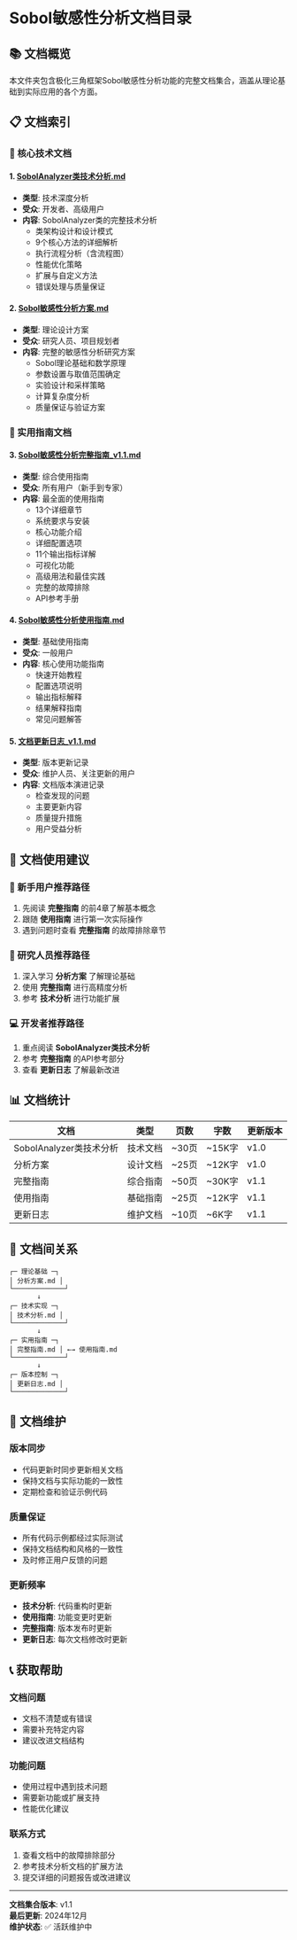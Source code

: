 # Sobol敏感性分析文档目录

## 📚 文档概览

本文件夹包含极化三角框架Sobol敏感性分析功能的完整文档集合，涵盖从理论基础到实际应用的各个方面。

## 📋 文档索引

### 🎯 核心技术文档

#### 1. [SobolAnalyzer类技术分析.md](./SobolAnalyzer类技术分析.md)
- **类型**: 技术深度分析
- **受众**: 开发者、高级用户
- **内容**: SobolAnalyzer类的完整技术分析
  - 类架构设计和设计模式
  - 9个核心方法的详细解析
  - 执行流程分析（含流程图）
  - 性能优化策略
  - 扩展与自定义方法
  - 错误处理与质量保证

#### 2. [Sobol敏感性分析方案.md](./Sobol敏感性分析方案.md) 
- **类型**: 理论设计方案
- **受众**: 研究人员、项目规划者
- **内容**: 完整的敏感性分析研究方案
  - Sobol理论基础和数学原理
  - 参数设置与取值范围确定
  - 实验设计和采样策略
  - 计算复杂度分析
  - 质量保证与验证方案

### 📖 实用指南文档

#### 3. [Sobol敏感性分析完整指南_v1.1.md](./Sobol敏感性分析完整指南_v1.1.md)
- **类型**: 综合使用指南
- **受众**: 所有用户（新手到专家）
- **内容**: 最全面的使用指南
  - 13个详细章节
  - 系统要求与安装
  - 核心功能介绍
  - 详细配置选项
  - 11个输出指标详解
  - 可视化功能
  - 高级用法和最佳实践
  - 完整的故障排除
  - API参考手册

#### 4. [Sobol敏感性分析使用指南.md](./Sobol敏感性分析使用指南.md)
- **类型**: 基础使用指南  
- **受众**: 一般用户
- **内容**: 核心使用功能指南
  - 快速开始教程
  - 配置选项说明
  - 输出指标解释
  - 结果解释指南
  - 常见问题解答

#### 5. [文档更新日志_v1.1.md](./文档更新日志_v1.1.md)
- **类型**: 版本更新记录
- **受众**: 维护人员、关注更新的用户
- **内容**: 文档版本演进记录
  - 检查发现的问题
  - 主要更新内容
  - 质量提升措施
  - 用户受益分析

## 🎯 文档使用建议

### 🚀 新手用户推荐路径
1. 先阅读 **完整指南** 的前4章了解基本概念
2. 跟随 **使用指南** 进行第一次实际操作
3. 遇到问题时查看 **完整指南** 的故障排除章节

### 🔬 研究人员推荐路径
1. 深入学习 **分析方案** 了解理论基础
2. 使用 **完整指南** 进行高精度分析
3. 参考 **技术分析** 进行功能扩展

### 💻 开发者推荐路径
1. 重点阅读 **SobolAnalyzer类技术分析**
2. 参考 **完整指南** 的API参考部分
3. 查看 **更新日志** 了解最新改进

## 📊 文档统计

| 文档 | 类型 | 页数 | 字数 | 更新版本 |
|------|------|------|------|----------|
| SobolAnalyzer类技术分析 | 技术文档 | ~30页 | ~15K字 | v1.0 |
| 分析方案 | 设计文档 | ~25页 | ~12K字 | v1.0 |
| 完整指南 | 综合指南 | ~50页 | ~30K字 | v1.1 |
| 使用指南 | 基础指南 | ~25页 | ~12K字 | v1.1 |
| 更新日志 | 维护文档 | ~10页 | ~6K字 | v1.1 |

## 🔗 文档间关系

```
┌─ 理论基础 ─┐
│ 分析方案.md │
└─────────────┘
       ↓
┌─ 技术实现 ─┐
│ 技术分析.md │  
└─────────────┘
       ↓
┌─ 实用指南 ─┐
│ 完整指南.md │ ←→ 使用指南.md
└─────────────┘
       ↓
┌─ 版本控制 ─┐
│ 更新日志.md │
└─────────────┘
```

## 🔄 文档维护

### 版本同步
- 代码更新时同步更新相关文档
- 保持文档与实际功能的一致性
- 定期检查和验证示例代码

### 质量保证
- 所有代码示例都经过实际测试
- 保持文档结构和风格的一致性
- 及时修正用户反馈的问题

### 更新频率
- **技术分析**: 代码重构时更新
- **使用指南**: 功能变更时更新  
- **完整指南**: 版本发布时更新
- **更新日志**: 每次文档修改时更新

## 📞 获取帮助

### 文档问题
- 文档不清楚或有错误
- 需要补充特定内容
- 建议改进文档结构

### 功能问题  
- 使用过程中遇到技术问题
- 需要新功能或扩展支持
- 性能优化建议

### 联系方式
1. 查看文档中的故障排除部分
2. 参考技术分析文档的扩展方法
3. 提交详细的问题报告或改进建议

---

**文档集合版本**: v1.1  
**最后更新**: 2024年12月  
**维护状态**: ✅ 活跃维护中 